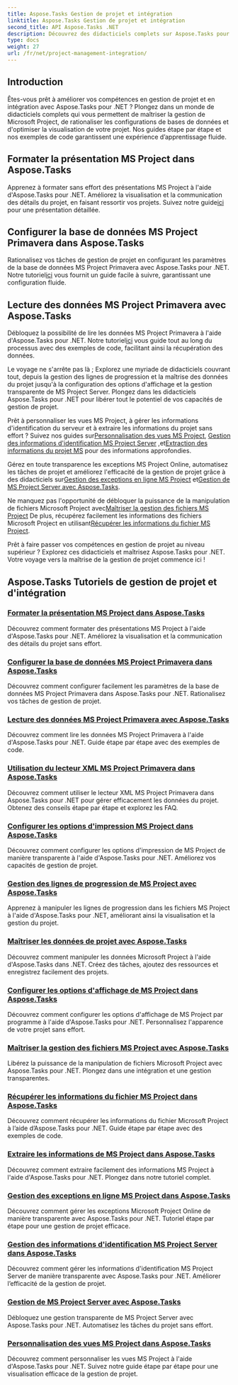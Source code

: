 ```yaml
---
title: Aspose.Tasks Gestion de projet et intégration
linktitle: Aspose.Tasks Gestion de projet et intégration
second_title: API Aspose.Tasks .NET
description: Découvrez des didacticiels complets sur Aspose.Tasks pour .NET couvrant la gestion, l'intégration et la personnalisation de MS Project. Améliorez vos compétences en gestion de projet dès maintenant !
type: docs
weight: 27
url: /fr/net/project-management-integration/
---
```


## Introduction

Êtes-vous prêt à améliorer vos compétences en gestion de projet et en intégration avec Aspose.Tasks pour .NET ? Plongez dans un monde de didacticiels complets qui vous permettent de maîtriser la gestion de Microsoft Project, de rationaliser les configurations de bases de données et d'optimiser la visualisation de votre projet. Nos guides étape par étape et nos exemples de code garantissent une expérience d’apprentissage fluide.

## Formater la présentation MS Project dans Aspose.Tasks
Apprenez à formater sans effort des présentations MS Project à l'aide d'Aspose.Tasks pour .NET. Améliorez la visualisation et la communication des détails du projet, en faisant ressortir vos projets. Suivez notre guide[ici](./presentation-format/) pour une présentation détaillée.

## Configurer la base de données MS Project Primavera dans Aspose.Tasks
 Rationalisez vos tâches de gestion de projet en configurant les paramètres de la base de données MS Project Primavera avec Aspose.Tasks pour .NET. Notre tutoriel[ici](./primavera-database-settings/) vous fournit un guide facile à suivre, garantissant une configuration fluide.

## Lecture des données MS Project Primavera avec Aspose.Tasks
 Débloquez la possibilité de lire les données MS Project Primavera à l'aide d'Aspose.Tasks pour .NET. Notre tutoriel[ici](./primavera-data-reading/) vous guide tout au long du processus avec des exemples de code, facilitant ainsi la récupération des données.

Le voyage ne s'arrête pas là ; Explorez une myriade de didacticiels couvrant tout, depuis la gestion des lignes de progression et la maîtrise des données du projet jusqu'à la configuration des options d'affichage et la gestion transparente de MS Project Server. Plongez dans les didacticiels Aspose.Tasks pour .NET pour libérer tout le potentiel de vos capacités de gestion de projet.

 Prêt à personnaliser les vues MS Project, à gérer les informations d'identification du serveur et à extraire les informations du projet sans effort ? Suivez nos guides sur[Personnalisation des vues MS Project](./project-views/), [Gestion des informations d'identification MS Project Server](./project-server-credentials/) ,et[Extraction des informations du projet MS](./project-information/) pour des informations approfondies.

 Gérez en toute transparence les exceptions MS Project Online, automatisez les tâches de projet et améliorez l'efficacité de la gestion de projet grâce à des didacticiels sur[Gestion des exceptions en ligne MS Project](./project-online-exceptions/) et[Gestion de MS Project Server avec Aspose.Tasks](./project-server-management/).

 Ne manquez pas l'opportunité de débloquer la puissance de la manipulation de fichiers Microsoft Project avec[Maîtriser la gestion des fichiers MS Project](./project-file-formats/) De plus, récupérez facilement les informations des fichiers Microsoft Project en utilisant[Récupérer les informations du fichier MS Project](./project-file-information/).

Prêt à faire passer vos compétences en gestion de projet au niveau supérieur ? Explorez ces didacticiels et maîtrisez Aspose.Tasks pour .NET. Votre voyage vers la maîtrise de la gestion de projet commence ici !

## Aspose.Tasks Tutoriels de gestion de projet et d'intégration
### [Formater la présentation MS Project dans Aspose.Tasks](./presentation-format/)
Découvrez comment formater des présentations MS Project à l'aide d'Aspose.Tasks pour .NET. Améliorez la visualisation et la communication des détails du projet sans effort.
### [Configurer la base de données MS Project Primavera dans Aspose.Tasks](./primavera-database-settings/)
Découvrez comment configurer facilement les paramètres de la base de données MS Project Primavera dans Aspose.Tasks pour .NET. Rationalisez vos tâches de gestion de projet.
### [Lecture des données MS Project Primavera avec Aspose.Tasks](./primavera-data-reading/)
Découvrez comment lire les données MS Project Primavera à l'aide d'Aspose.Tasks pour .NET. Guide étape par étape avec des exemples de code.
### [Utilisation du lecteur XML MS Project Primavera dans Aspose.Tasks](./primavera-xml-reader/)
Découvrez comment utiliser le lecteur XML MS Project Primavera dans Aspose.Tasks pour .NET pour gérer efficacement les données du projet. Obtenez des conseils étape par étape et explorez les FAQ.
### [Configurer les options d'impression MS Project dans Aspose.Tasks](./print-options/)
Découvrez comment configurer les options d'impression de MS Project de manière transparente à l'aide d'Aspose.Tasks pour .NET. Améliorez vos capacités de gestion de projet.
### [Gestion des lignes de progression de MS Project avec Aspose.Tasks](./progress-lines/)
Apprenez à manipuler les lignes de progression dans les fichiers MS Project à l'aide d'Aspose.Tasks pour .NET, améliorant ainsi la visualisation et la gestion du projet.
### [Maîtriser les données de projet avec Aspose.Tasks](./project-data/)
Découvrez comment manipuler les données Microsoft Project à l'aide d'Aspose.Tasks dans .NET. Créez des tâches, ajoutez des ressources et enregistrez facilement des projets.
### [Configurer les options d'affichage de MS Project dans Aspose.Tasks](./project-display-options/)
Découvrez comment configurer les options d'affichage de MS Project par programme à l'aide d'Aspose.Tasks pour .NET. Personnalisez l'apparence de votre projet sans effort.
### [Maîtriser la gestion des fichiers MS Project avec Aspose.Tasks](./project-file-formats/)
Libérez la puissance de la manipulation de fichiers Microsoft Project avec Aspose.Tasks pour .NET. Plongez dans une intégration et une gestion transparentes.
### [Récupérer les informations du fichier MS Project dans Aspose.Tasks](./project-file-information/)
Découvrez comment récupérer les informations du fichier Microsoft Project à l’aide d’Aspose.Tasks pour .NET. Guide étape par étape avec des exemples de code.
### [Extraire les informations de MS Project dans Aspose.Tasks](./project-information/)
Découvrez comment extraire facilement des informations MS Project à l'aide d'Aspose.Tasks pour .NET. Plongez dans notre tutoriel complet.
### [Gestion des exceptions en ligne MS Project dans Aspose.Tasks](./project-online-exceptions/)
Découvrez comment gérer les exceptions Microsoft Project Online de manière transparente avec Aspose.Tasks pour .NET. Tutoriel étape par étape pour une gestion de projet efficace.
### [Gestion des informations d'identification MS Project Server dans Aspose.Tasks](./project-server-credentials/)
Découvrez comment gérer les informations d'identification MS Project Server de manière transparente avec Aspose.Tasks pour .NET. Améliorer l’efficacité de la gestion de projet.
### [Gestion de MS Project Server avec Aspose.Tasks](./project-server-management/)
Débloquez une gestion transparente de MS Project Server avec Aspose.Tasks pour .NET. Automatisez les tâches du projet sans effort.
### [Personnalisation des vues MS Project dans Aspose.Tasks](./project-views/)
Découvrez comment personnaliser les vues MS Project à l'aide d'Aspose.Tasks pour .NET. Suivez notre guide étape par étape pour une visualisation efficace de la gestion de projet.